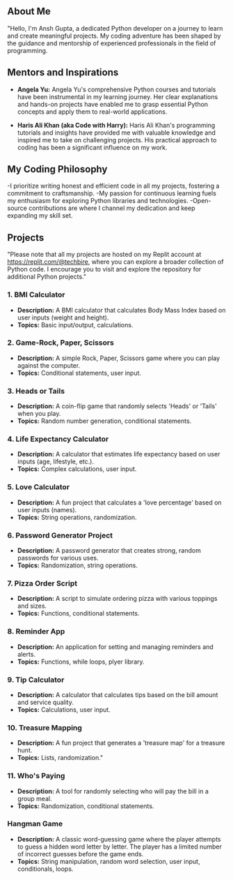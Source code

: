 ## About Me

"Hello, I'm Ansh Gupta, a dedicated Python developer on a journey to learn and create meaningful projects. My coding adventure has been shaped by the guidance and mentorship of experienced professionals in the field of programming.

## Mentors and Inspirations

- **Angela Yu:** Angela Yu's comprehensive Python courses and tutorials have been instrumental in my learning journey. Her clear explanations and hands-on projects have enabled me to grasp essential Python concepts and apply them to real-world applications.

- **Haris Ali Khan (aka Code with Harry):** Haris Ali Khan's programming tutorials and insights have provided me with valuable knowledge and inspired me to take on challenging projects. His practical approach to coding has been a significant influence on my work.

## My Coding Philosophy

-I prioritize writing honest and efficient code in all my projects, fostering a commitment to craftsmanship.
-My passion for continuous learning fuels my enthusiasm for exploring Python libraries and technologies.
-Open-source contributions are where I channel my dedication and keep expanding my skill set.

## Projects
"Please note that all my projects are hosted on my Replit account at https://replit.com/@techbire, where you can explore a broader collection of Python code. I encourage you to visit and explore the repository for additional Python projects."

### 1. BMI Calculator
- **Description:** A BMI calculator that calculates Body Mass Index based on user inputs (weight and height).
- **Topics:** Basic input/output, calculations.

### 2. Game-Rock, Paper, Scissors
- **Description:** A simple Rock, Paper, Scissors game where you can play against the computer.
- **Topics:** Conditional statements, user input.

### 3. Heads or Tails
- **Description:** A coin-flip game that randomly selects 'Heads' or 'Tails' when you play.
- **Topics:** Random number generation, conditional statements.

### 4. Life Expectancy Calculator
- **Description:** A calculator that estimates life expectancy based on user inputs (age, lifestyle, etc.).
- **Topics:** Complex calculations, user input.

### 5. Love Calculator
- **Description:** A fun project that calculates a 'love percentage' based on user inputs (names).
- **Topics:** String operations, randomization.

### 6. Password Generator Project
- **Description:** A password generator that creates strong, random passwords for various uses.
- **Topics:** Randomization, string operations.

### 7. Pizza Order Script
- **Description:** A script to simulate ordering pizza with various toppings and sizes.
- **Topics:** Functions, conditional statements.

### 8. Reminder App
- **Description:** An application for setting and managing reminders and alerts.
- **Topics:** Functions, while loops, plyer library.

### 9. Tip Calculator
- **Description:** A calculator that calculates tips based on the bill amount and service quality.
- **Topics:** Calculations, user input.

### 10. Treasure Mapping
- **Description:** A fun project that generates a 'treasure map' for a treasure hunt.
- **Topics:** Lists, randomization."

### 11. Who's Paying
- **Description:** A tool for randomly selecting who will pay the bill in a group meal.
- **Topics:** Randomization, conditional statements.


### Hangman Game
- **Description:** A classic word-guessing game where the player attempts to guess a hidden word letter by letter. The player has a limited number of incorrect guesses before the game ends.
- **Topics:** String manipulation, random word selection, user input, conditionals, loops.
